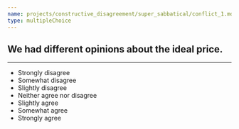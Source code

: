 ```yaml
---
name: projects/constructive_disagreement/super_sabbatical/conflict_1.md
type: multipleChoice
---
```


## We had different opinions about the ideal price.

---

- Strongly disagree
- Somewhat disagree
- Slightly disagree
- Neither agree nor disagree
- Slightly agree
- Somewhat agree
- Strongly agree
